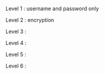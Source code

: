 Level 1 : username and password only

Level 2 : encryption

Level 3 :

Level 4 :

Level 5 :

Level 6 :

